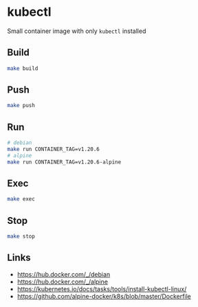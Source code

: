 
# kubectl

Small container image with only `kubectl` installed

## Build

```bash
make build
```

## Push

```bash
make push
```

## Run

```bash
# debian
make run CONTAINER_TAG=v1.20.6
# alpine
make run CONTAINER_TAG=v1.20.6-alpine
```

## Exec

```bash
make exec
```

## Stop

```bash
make stop
```

## Links

- https://hub.docker.com/_/debian
- https://hub.docker.com/_/alpine
- https://kubernetes.io/docs/tasks/tools/install-kubectl-linux/
- https://github.com/alpine-docker/k8s/blob/master/Dockerfile
